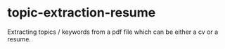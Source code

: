 # topic-extraction-resume
Extracting topics / keywords from a pdf file which can be either a cv or a resume.
